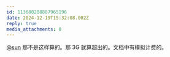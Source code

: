 ```yaml
---
id: 113680208887965196
date: 2024-12-19T15:32:08.002Z
reply: true
media_attachments: 0
---
```


[@sun](https://jiong.us/@sun) 那不是这样算的。那 3G 就算超出的。文档中有模拟计费的。

